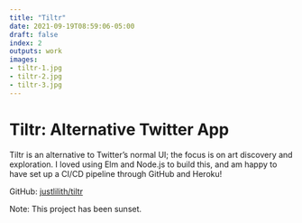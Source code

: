 ```yaml
---
title: "Tiltr"
date: 2021-09-19T08:59:06-05:00
draft: false
index: 2
outputs: work
images:
- tiltr-1.jpg
- tiltr-2.jpg
- tiltr-3.jpg
---
```


# Tiltr: Alternative Twitter App

Tiltr is an alternative to Twitter’s normal UI; the focus is on art discovery and exploration. I loved using Elm and Node.js to build this, and am happy to have set up a CI/CD pipeline through GitHub and Heroku!

GitHub: [justlilith/tiltr](https://github.com/justlilith/tiltr)

Note: This project has been sunset.